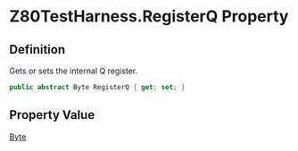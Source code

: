 # Z80TestHarness.RegisterQ Property
## Definition

Gets or sets the internal Q register.

```c#
public abstract Byte RegisterQ { get; set; }
```

## Property Value

[Byte](https://learn.microsoft.com/en-gb/dotnet/api/System.Byte)
